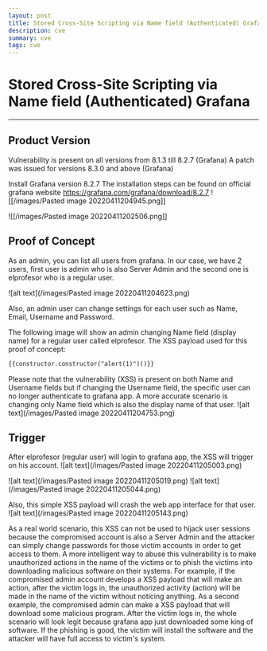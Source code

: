 ```yaml
---
layout: post
title: Stored Cross-Site Scripting via Name field (Authenticated) Grafana
description: cve
summary: cve
tags: cve
---
```

# Stored Cross-Site Scripting via Name field (Authenticated) Grafana
---
## Product Version

Vulnerability is present on all versions from 8.1.3 till 8.2.7 (Grafana)
A patch was issued for versions 8.3.0 and above (Grafana)

Install Grafana version 8.2.7
The installation steps can be found on official grafana website
<a href="https://grafana.com/grafana/download/8.2.7">https://grafana.com/grafana/download/8.2.7</a>
![[/images/Pasted image 20220411204945.png]]

![[/images/Pasted image 20220411202506.png]]

## Proof of Concept

As an admin, you can list all users from grafana. In our case, we have 2 users, first user  is admin who is also Server Admin and the second one is elprofesor who is a regular user.

![alt text](/images/Pasted image 20220411204623.png)

Also, an admin user can change settings for each user such as Name, Email, Username and Password. 

The following image will show an admin changing Name field (display name) for a regular user called elprofesor.
The XSS payload used for this proof of concept:
```html
{{constructor.constructor("alert(1)")()}}
```
Please note that the vulnerability (XSS) is present on both Name and Username fields but if changing the Username field, the specific user can no longer authenticate to grafana app.
A more accurate scenario is changing only Name field which is also the display name of that user.
![alt text](/images/Pasted image 20220411204753.png)

## Trigger

After elprofesor (regular user) will login to grafana app, the XSS will trigger on his account.
![alt text](/images/Pasted image 20220411205003.png)

![alt text](/images/Pasted image 20220411205019.png)
![alt text](/images/Pasted image 20220411205044.png)

Also, this simple XSS payload will crash the web app interface for that user.
![alt text](/images/Pasted image 20220411205143.png)

As a real world scenario, this XSS can not be used to hijack user sessions because the compromised account is also a Server Admin and the attacker can simply change passwords for those victim accounts in order to get access to them.
A more intelligent way to abuse this vulnerability is to make unauthorized actions in the name of the victims or to phish the victims into downloading malicious software on their systems.
For example, if the compromised admin account develops a XSS payload that will make an action, after the victim logs in, the unauthorized activity (action) will be made in the name of the victim without noticing anything.
As a second example, the compromised admin can make a XSS payload that will download some malicious program. After the victim logs in, the whole scenario will look legit because grafana app just downloaded some king of software. If the phishing is good, the victim will install the software and the attacker will have full access to victim's system.
